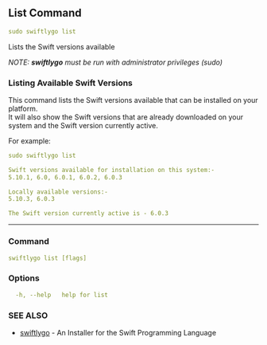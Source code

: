 ## List Command

```yaml
sudo swiftlygo list
```

Lists the Swift versions available

*NOTE: ***swiftlygo*** must be run with administrator privileges (sudo)*

### Listing Available Swift Versions

This command lists the Swift versions available that can be installed on your platform.  
It will also show the Swift versions that are already downloaded on your system
and the Swift version currently active.

For example:

```yaml
sudo swiftlygo list
```
```yaml
Swift versions available for installation on this system:-
5.10.1, 6.0, 6.0.1, 6.0.2, 6.0.3

Locally available versions:-
5.10.3, 6.0.3

The Swift version currently active is - 6.0.3
```

---

### Command

```yaml
swiftlygo list [flags]
```

### Options

```yaml
  -h, --help   help for list
```

### SEE ALSO

- [swiftlygo](../README.md) - An Installer for the Swift Programming Language

